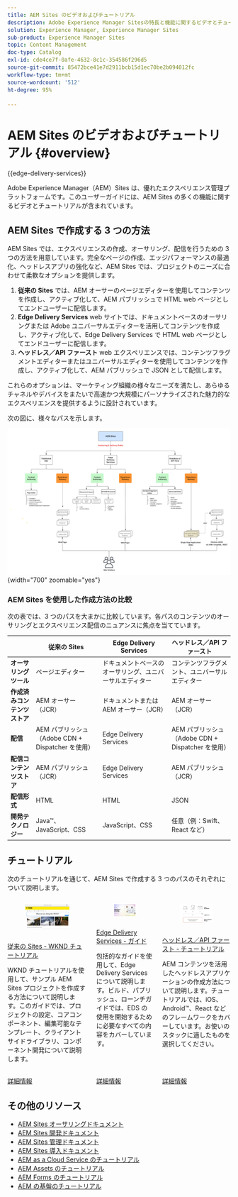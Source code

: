 ```yaml
---
title: AEM Sites のビデオおよびチュートリアル
description: Adobe Experience Manager Sitesの特長と機能に関するビデオとチュートリアルをご覧ください。 AEM Sitesは、優れた experience management platform です。
solution: Experience Manager, Experience Manager Sites
sub-product: Experience Manager Sites
topic: Content Management
doc-type: Catalog
exl-id: cde4ce7f-0afe-4632-8c1c-354586f296d5
source-git-commit: 85472bce41e7d2911bcb15d1ec70be2b094012fc
workflow-type: tm+mt
source-wordcount: '512'
ht-degree: 95%

---
```


# AEM Sites のビデオおよびチュートリアル {#overview}

{{edge-delivery-services}}

Adobe Experience Manager（AEM）Sites は、優れたエクスペリエンス管理プラットフォームです。このユーザーガイドには、AEM Sites の多くの機能に関するビデオとチュートリアルが含まれています。

## AEM Sites で作成する 3 つの方法

AEM Sites では、エクスペリエンスの作成、オーサリング、配信を行うための 3 つの方法を用意しています。完全なページの作成、エッジパフォーマンスの最適化、ヘッドレスアプリの強化など、AEM Sites では、プロジェクトのニーズに合わせて柔軟なオプションを提供します。

1. **従来の Sites** では、AEM オーサーのページエディターを使用してコンテンツを作成し、アクティブ化して、AEM パブリッシュで HTML web ページとしてエンドユーザーに配信します。
1. **Edge Delivery Services** web サイトでは、ドキュメントベースのオーサリングまたは Adobe ユニバーサルエディターを活用してコンテンツを作成し、アクティブ化して、Edge Delivery Services で HTML web ページとしてエンドユーザーに配信します。
1. **ヘッドレス／API ファースト** web エクスペリエンスでは、コンテンツフラグメントエディターまたはユニバーサルエディターを使用してコンテンツを作成し、アクティブ化して、AEM パブリッシュで JSON として配信します。

これらのオプションは、マーケティング組織の様々なニーズを満たし、あらゆるチャネルやデバイスをまたいで高速かつ大規模にパーソナライズされた魅力的なエクスペリエンスを提供するように設計されています。

次の図に、様々なパスを示します。

![AEM-Sites-Content-Authoring-and-Experience-Delivery-Paths.png](./assets/aem-sites-authoring-and-experience-delivery-paths.png){width="700" zoomable="yes"}

### AEM Sites を使用した作成方法の比較

次の表では、3 つのパスを大まかに比較しています。各パスのコンテンツのオーサリングとエクスペリエンス配信のニュアンスに焦点を当てています。

|            | 従来の Sites | Edge Delivery Services | ヘッドレス／API ファースト |
|---------------------|------------------------------|---------------------------------|---------------------------------------------|
| **オーサリングツール** | ページエディター | ドキュメントベースのオーサリング、ユニバーサルエディター | コンテンツフラグメント、ユニバーサルエディター |
| **作成済みコンテンツストア** | AEM オーサー（JCR） | ドキュメントまたは AEM オーサー（JCR） | AEM オーサー（JCR） |
| **配信** | AEM パブリッシュ（Adobe CDN + Dispatcher を使用） | Edge Delivery Services | AEM パブリッシュ（Adobe CDN + Dispatcher を使用） |
| **配信コンテンツストア** | AEM パブリッシュ（JCR） | Edge Delivery Services | AEM パブリッシュ（JCR） |
| **配信形式** | HTML | HTML | JSON |
| **開発テクノロジー** | Java™、JavaScript、CSS | JavaScript、CSS | 任意（例：Swift、React など） |

## チュートリアル

次のチュートリアルを通じて、AEM Sites で作成する 3 つのパスのそれぞれについて説明します。

<!-- CARDS

* https://experienceleague.adobe.com/ja/docs/experience-manager-learn/getting-started-wknd-tutorial-develop/overview
  {title = Traditional Sites - WKND Tutorial}
  {description = Learn how to build a sample AEM Sites project using the WKND tutorial. This guide walks you through project setup, Core Components, Editable Templates, client-side libraries, and component development.}
  {image = ./assets/aem-wknd-spa-editor-tutorial.png}
  {target = _self}
* https://www.aem.live/docs/
  {title = Edge Delivery Services - Guides}
  {description = Explore Edge Delivery Services with comprehensive guides. The Build, Publish, and Launch guides cover everything you need to get started with EDS.}
  {image = ./assets/edge-delivery-services.png}
  {target = _blank}
* https://experienceleague.adobe.com/ja/docs/experience-manager-learn/getting-started-with-aem-headless/overview
  {title = Headless/API-First - Tutorials}
  {description = Learn how to build headless applications powered by AEM content. Tutorials cover frameworks like iOS, Android, and React—choose what fits your stack.}
  {image = ./assets/headless.png}
  {target = _self}
-->
<!-- START CARDS HTML - DO NOT MODIFY BY HAND -->
<div class="columns">
    <div class="column is-half-tablet is-half-desktop is-one-third-widescreen" aria-label="Traditional Sites - WKND Tutorial">
        <div class="card" style="height: 100%; display: flex; flex-direction: column; height: 100%;">
            <div class="card-image">
                <figure class="image x-is-16by9">
                    <a href="https://experienceleague.adobe.com/ja/docs/experience-manager-learn/getting-started-wknd-tutorial-develop/overview" title="従来の Sites - WKND チュートリアル" target="_self" rel="referrer">
                        <img class="is-bordered-r-small" src="./assets/aem-wknd-spa-editor-tutorial.png" alt="従来の Sites - WKND チュートリアル"
                             style="width: 100%; aspect-ratio: 16 / 9; object-fit: cover; overflow: hidden; display: block; margin: auto;">
                    </a>
                </figure>
            </div>
            <div class="card-content is-padded-small" style="display: flex; flex-direction: column; flex-grow: 1; justify-content: space-between;">
                <div class="top-card-content">
                    <p class="headline is-size-6 has-text-weight-bold">
                        <a href="https://experienceleague.adobe.com/ja/docs/experience-manager-learn/getting-started-wknd-tutorial-develop/overview" target="_self" rel="referrer" title="従来の Sites - WKND チュートリアル">従来の Sites - WKND チュートリアル</a>
                    </p>
                    <p class="is-size-6">WKND チュートリアルを使用して、サンプル AEM Sites プロジェクトを作成する方法について説明します。このガイドでは、プロジェクトの設定、コアコンポーネント、編集可能なテンプレート、クライアントサイドライブラリ、コンポーネント開発について説明します。</p>
                </div>
                <a href="https://experienceleague.adobe.com/ja/docs/experience-manager-learn/getting-started-wknd-tutorial-develop/overview" target="_self" rel="referrer" class="spectrum-Button spectrum-Button--outline spectrum-Button--primary spectrum-Button--sizeM" style="align-self: flex-start; margin-top: 1rem;">
                    <span class="spectrum-Button-label has-no-wrap has-text-weight-bold">詳細情報</span>
                </a>
            </div>
        </div>
    </div>
    <div class="column is-half-tablet is-half-desktop is-one-third-widescreen" aria-label="Edge Delivery Services - Guides">
        <div class="card" style="height: 100%; display: flex; flex-direction: column; height: 100%;">
            <div class="card-image">
                <figure class="image x-is-16by9">
                    <a href="https://www.aem.live/docs/" title="Edge Delivery Services - ガイド" target="_blank" rel="referrer">
                        <img class="is-bordered-r-small" src="./assets/edge-delivery-services.png" alt="Edge Delivery Services - ガイド"
                             style="width: 100%; aspect-ratio: 16 / 9; object-fit: cover; overflow: hidden; display: block; margin: auto;">
                    </a>
                </figure>
            </div>
            <div class="card-content is-padded-small" style="display: flex; flex-direction: column; flex-grow: 1; justify-content: space-between;">
                <div class="top-card-content">
                    <p class="headline is-size-6 has-text-weight-bold">
                        <a href="https://www.aem.live/docs/" target="_blank" rel="referrer" title="Edge Delivery Services - ガイド">Edge Delivery Services - ガイド</a>
                    </p>
                    <p class="is-size-6">包括的なガイドを使用して、Edge Delivery Services について説明します。ビルド、パブリッシュ、ローンチガイドでは、EDS の使用を開始するために必要なすべての内容をカバーしています。</p>
                </div>
                <a href="https://www.aem.live/docs/" target="_blank" rel="referrer" class="spectrum-Button spectrum-Button--outline spectrum-Button--primary spectrum-Button--sizeM" style="align-self: flex-start; margin-top: 1rem;">
                    <span class="spectrum-Button-label has-no-wrap has-text-weight-bold">詳細情報</span>
                </a>
            </div>
        </div>
    </div>
    <div class="column is-half-tablet is-half-desktop is-one-third-widescreen" aria-label="Headless/API-First - Tutorials">
        <div class="card" style="height: 100%; display: flex; flex-direction: column; height: 100%;">
            <div class="card-image">
                <figure class="image x-is-16by9">
                    <a href="https://experienceleague.adobe.com/ja/docs/experience-manager-learn/getting-started-with-aem-headless/overview" title="ヘッドレス／API ファースト - チュートリアル" target="_self" rel="referrer">
                        <img class="is-bordered-r-small" src="./assets/headless.png" alt="ヘッドレス／API ファースト - チュートリアル"
                             style="width: 100%; aspect-ratio: 16 / 9; object-fit: cover; overflow: hidden; display: block; margin: auto;">
                    </a>
                </figure>
            </div>
            <div class="card-content is-padded-small" style="display: flex; flex-direction: column; flex-grow: 1; justify-content: space-between;">
                <div class="top-card-content">
                    <p class="headline is-size-6 has-text-weight-bold">
                        <a href="https://experienceleague.adobe.com/ja/docs/experience-manager-learn/getting-started-with-aem-headless/overview" target="_self" rel="referrer" title="ヘッドレス／API ファースト - チュートリアル">ヘッドレス／API ファースト - チュートリアル</a>
                    </p>
                    <p class="is-size-6">AEM コンテンツを活用したヘッドレスアプリケーションの作成方法について説明します。チュートリアルでは、iOS、Android™、React などのフレームワークをカバーしています。お使いのスタックに適したものを選択してください。</p>
                </div>
                <a href="https://experienceleague.adobe.com/ja/docs/experience-manager-learn/getting-started-with-aem-headless/overview" target="_self" rel="referrer" class="spectrum-Button spectrum-Button--outline spectrum-Button--primary spectrum-Button--sizeM" style="align-self: flex-start; margin-top: 1rem;">
                    <span class="spectrum-Button-label has-no-wrap has-text-weight-bold">詳細情報</span>
                </a>
            </div>
        </div>
    </div>
</div>
<!-- END CARDS HTML - DO NOT MODIFY BY HAND -->


## その他のリソース

* [AEM Sites オーサリングドキュメント](https://experienceleague.adobe.com/ja/docs/experience-manager-65/content/sites/authoring/essentials/first-steps)
* [AEM Sites 開発ドキュメント](https://experienceleague.adobe.com/ja/docs/experience-manager-65/content/implementing/developing/introduction/getting-started)
* [AEM Sites 管理ドキュメント](https://experienceleague.adobe.com/ja/docs/experience-manager-65/content/sites/administering/home)
* [AEM Sites 導入ドキュメント](https://experienceleague.adobe.com/ja/docs/experience-manager-65/content/implementing/deploying/introduction/platform)
* [AEM as a Cloud Service のチュートリアル](/help/cloud-service/overview.md)
* [AEM Assets のチュートリアル](/help/assets/overview.md)
* [AEM Forms のチュートリアル](/help/forms/overview.md)
* [AEM の基盤のチュートリアル](/help/foundation/overview.md)
